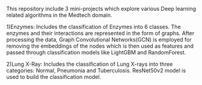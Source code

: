 This repository include 3 mini-projects which explore various Deep learning related algorithms in the Medtech domain.

1)Enzymes: Includes the classification of Enzymes into 6 classes. The enzymes and their interactions are represented in the form of graphs. After processing the data, Graph Convolutional Networks(GCN) is employed for removing the embeddings of the nodes which is then used as features and passed through classification models like LightGBM and RandomForest.

2)Lung X-Ray: Includes the classification of Lung X-rays into three categories: Normal, Pneumonia and Tuberculosis. ResNet50v2 model is used to build the classification model.